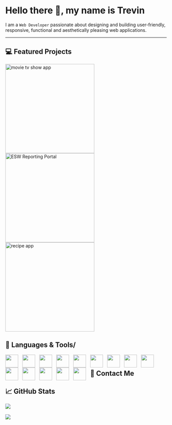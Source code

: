 # Hello there 👋, my name is Trevin

<p>I am a <code>Web Developer</code> passionate about designing and building user-friendly, responsive, functional and aesthetically pleasing web applications. </p>
<hr> 

## 💻 Featured Projects

<p align="left">
   <a href="https://github.com/trevinshu/movietvapp"><img width="278" src="https://denvercoder1-github-readme-stats.vercel.app/api/pin/?username=trevinshu&repo=movietvapp&title_color=70a5fd&icon_color=bf91f3&text_color=38bdae&bg_color=1a1b27&show_icons=false" alt="movie tv show app"/></a> 
   <a href="https://github.com/trevinshu/ESW-Reporting-Portal-Scrubbed"><img width="278" src="https://denvercoder1-github-readme-stats.vercel.app/api/pin/?username=trevinshu&repo=ESW-Reporting-Portal-Scrubbed&title_color=70a5fd&icon_color=bf91f3&text_color=38bdae&bg_color=1a1b27&show_icons=false" alt="ESW Reporting Portal" /></a> 
   <a href="https://github.com/trevinshu/recipeapp"><img width="278" src="https://denvercoder1-github-readme-stats.vercel.app/api/pin/?username=trevinshu&repo=recipeapp&title_color=70a5fd&icon_color=bf91f3&text_color=38bdae&bg_color=1a1b27&show_icons=false" alt="recipe app" /></a>
</p>


## 🧰 Languages & Tools/</h2>
<p>
   <img align="left" width="40px" style="padding-right:10px;" src="https://cdn.jsdelivr.net/gh/devicons/devicon/icons/html5/html5-plain.svg" /> 
   <img align="left" width="40px" style="padding-right:10px;" src="https://cdn.jsdelivr.net/gh/devicons/devicon/icons/css3/css3-plain.svg" />  
   <img align="left" width="40px" style="padding-right:10px;" src="https://cdn.jsdelivr.net/gh/devicons/devicon/icons/javascript/javascript-plain.svg" /> 
   <img align="left" width="40px" style="padding-right:10px;" src="https://cdn.jsdelivr.net/gh/devicons/devicon/icons/sass/sass-original.svg" /> 
   <img align="left" width="40px" style="padding-right:10px;" src="https://cdn.jsdelivr.net/gh/devicons/devicon/icons/php/php-plain.svg" /> 
   <img align="left" width="40px" style="padding-right:10px;" src="https://cdn.jsdelivr.net/gh/devicons/devicon/icons/csharp/csharp-plain.svg" /> 
   <img align="left" width="40px" style="padding-right:10px;" src="https://cdn.jsdelivr.net/gh/devicons/devicon/icons/mysql/mysql-original-wordmark.svg" /> 
   <img align="left" width="40px" style="padding-right:10px;" src="https://cdn.jsdelivr.net/gh/devicons/devicon/icons/tailwindcss/tailwindcss-original-wordmark.svg" /> 
   <img align="left" width="40px" style="padding-right:10px;" src="https://cdn.jsdelivr.net/gh/devicons/devicon/icons/bootstrap/bootstrap-plain-wordmark.svg" /> 
   <img align="left" width="40px" style="padding-right:10px;" src="https://cdn.jsdelivr.net/gh/devicons/devicon/icons/npm/npm-original-wordmark.svg" /> 
   <img align="left" width="40px" style="padding-right:10px;" src="https://cdn.jsdelivr.net/gh/devicons/devicon/icons/git/git-original-wordmark.svg" /> 
   <img align="left" width="40px" style="padding-right:10px;" src="https://cdn.jsdelivr.net/gh/devicons/devicon/icons/github/github-original-wordmark.svg" /> 
   <img align="left" width="40px" style="padding-right:10px;" src="https://cdn.jsdelivr.net/gh/devicons/devicon/icons/vscode/vscode-original.svg" /> 
   <img align="left" width="40px" style="padding-right:10px;" src="https://cdn.jsdelivr.net/gh/devicons/devicon/icons/figma/figma-original.svg" /> 
 </p>
 
 <br />

## 📲 Contact Me

## 📈 GitHub Stats

<p align="left"> 
   <a href="https://github.com/DenverCoder1/github-readme-streak-stats">
      <img src="https://streak-stats.demolab.com?user=trevinshu&theme=tokyonight" style="margin-right:1rem;"/>
   </a> 
 <br><br>
   <a href="https://github.com/anuraghazra/github-readme-stats"> 
      <img src="https://github-readme-stats.vercel.app/api/top-langs/?username=trevinshu&layout=compact&theme=tokyonight"/>
   </a>
</p>
